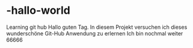 # -hallo-world
Learning git hub
Hallo guten Tag.
In diesem Projekt versuchen ich dieses wunderschöne Git-Hub Anwendung zu erlernen 
Ich bin nochmal weiter 
66666
